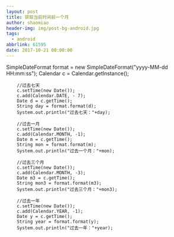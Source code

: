 ```yaml
---
layout: post
title: 获取当前时间前一个月
author: shaomiao
header-img: img/post-bg-android.jpg
tags:
  - android
abbrlink: 61595
date: 2017-10-21 00:00:00
---
```

SimpleDateFormat format = new SimpleDateFormat("yyyy-MM-dd HH:mm:ss");
        Calendar c = Calendar.getInstance();
         
        //过去七天
        c.setTime(new Date());
        c.add(Calendar.DATE, - 7);
        Date d = c.getTime();
        String day = format.format(d);
        System.out.println("过去七天："+day);
         
        //过去一月
        c.setTime(new Date());
        c.add(Calendar.MONTH, -1);
        Date m = c.getTime();
        String mon = format.format(m);
        System.out.println("过去一个月："+mon);
         
        //过去三个月
        c.setTime(new Date());
        c.add(Calendar.MONTH, -3);
        Date m3 = c.getTime();
        String mon3 = format.format(m3);
        System.out.println("过去三个月："+mon3);
         
        //过去一年
        c.setTime(new Date());
        c.add(Calendar.YEAR, -1);
        Date y = c.getTime();
        String year = format.format(y);
        System.out.println("过去一年："+year);
